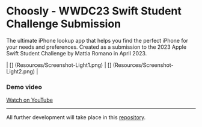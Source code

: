 # Choosly - WWDC23 Swift Student Challenge Submission

The ultimate iPhone lookup app that helps you find the perfect iPhone for your needs and preferences. Created as a submission to the 2023 Apple Swift Student Challenge by Mattia Romano in April 2023.


| [] (Resources/Screenshot-Light1.png) | [] (Resources/Screenshot-Light2.png) |


### Demo video 
[Watch on YouTube](https://google.it)

---
All further development will take place in this [repository](https://github.com/matttiaromano/Choosly-WWDC23).
